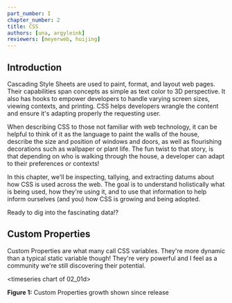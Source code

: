 ```yaml
---
part_number: I
chapter_number: 2
title: CSS
authors: [una, argyleink]
reviewers: [meyerweb, huijing]
---
```


## Introduction
Cascading Style Sheets are used to paint, format, and layout web pages. Their capabilities span concepts as simple as text color to 3D perspective. It also has hooks to empower developers to handle varying screen sizes, viewing contexts, and printing. CSS helps developers wrangle the content and ensure it's adapting properly the requesting user.

When describing CSS to those not familiar with web technology, it can be helpful to think of it as the language to paint the walls of the house, describe the size and position of windows and doors, as well as flourishing decorations such as wallpaper or plant life. The fun twist to that story, is that depending on who is walking through the house, a developer can adapt to their preferences or contexts!

In this chapter, we'll be inspecting, tallying, and extracting datums about how CSS is used across the web. The goal is to understand holistically what is being used, how they're using it, and to use that information to help inform ourselves (and you) how CSS is growing and being adopted. 

Ready to dig into the fascinating data!?

## Custom Properties
Custom Properties are what many call CSS variables. They're more dynamic than a typical static variable though! They're very powerful and I feel as a community we're still discovering their potential. 

<timeseries chart of 02_01d>

**Figure 1:** Custom Properties growth shown since release

